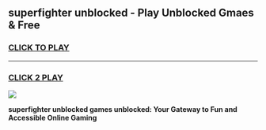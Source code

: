 
## superfighter unblocked - Play Unblocked Gmaes & Free
<h3>
<a href="https://news.freeplayer.one?title=superfighter_unblocked&ref=16F">CLICK TO PLAY</a></h3>
<hr>

<h3>
<a href="https://news.freeplayer.one?title=superfighter_unblocked&ref=16F">CLICK 2 PLAY</a>
  
</h3>

<a href="https://news.freeplayer.one?title=superfighter_unblocked&ref=16F/"><img src="https://clearcache.store/games.png"></a>


**superfighter unblocked games unblocked: Your Gateway to Fun and Accessible Online Gaming**
